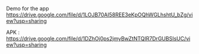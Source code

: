 Demo for the app 
https://drive.google.com/file/d/1LOJB70AI58REE3eKpOQhWGLhshtU_bZg/view?usp=sharing



APK :
https://drive.google.com/file/d/1DZhOj0ps2jmyBwZtNTQIR7DrGUBSIsUC/view?usp=sharing
